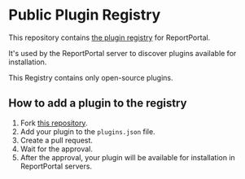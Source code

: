 # Public Plugin Registry

This repository contains [the plugin registry](plugins.json) for ReportPortal.

It's used by the ReportPortal server to discover plugins available for installation.

This Registry contains only open-source plugins.

## How to add a plugin to the registry

1. Fork [this repository](https://github.com/reportportal/plugin-marketplace).
2. Add your plugin to the `plugins.json` file.
3. Create a pull request.
4. Wait for the approval.
5. After the approval, your plugin will be available for installation in ReportPortal servers.
